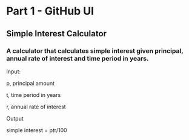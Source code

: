 # Part 1 - GitHub UI
## Simple Interest Calculator
### A calculator that calculates simple interest given principal, annual rate of interest and time period in years.
Input:

   p, principal amount
   
   t, time period in years
   
   r, annual rate of interest
   
Output

   
   simple interest = p*t*r/100
   
